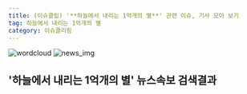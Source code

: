 ```yaml
---
title: (이슈클립) '**하늘에서 내리는 1억개의 별**' 관련 이슈, 기사 모아 보기
tag: 하늘에서 내리는 1억개의 별
category: 이슈클리핑
---
```

![wordcloud](https://s3.ap-northeast-2.amazonaws.com/lyrics101-wordcloud/2018-10-03-1538576737.png)
![news_img](https://user-images.githubusercontent.com/42597476/44507050-1206f400-a6e4-11e8-8d98-7ffbfebb353f.png)
## **'**하늘에서 내리는 1억개의 별**'** 뉴스속보 검색결과

